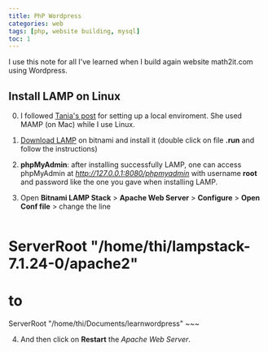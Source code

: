 ```yaml
---
title: PhP Wordpress
categories: web
tags: [php, website building, mysql]
toc: 1
---
```


I use this note for all I've learned when I build again website math2it.com using Wordpress.

## Install LAMP on Linux

0. I followed [Tania's post](https://www.taniarascia.com/local-environment/) for setting up a local enviroment. She used MAMP (on Mac) while I use Linux.
1. [Download LAMP](https://bitnami.com/stack/lamp/installer) on bitnami and install it (double click on file **.run** and follow the instructions)
2. **phpMyAdmin**: after installing successfully LAMP, one can access phpMyAdmin at _http://127.0.0.1:8080/phpmyadmin_ with username **root** and password like the one you gave when installing LAMP.
3. Open **Bitnami LAMP Stack** > **Apache Web Server** > **Configure** > **Open Conf file** > change the line

	~~~
# ServerRoot "/home/thi/lampstack-7.1.24-0/apache2"
# to
ServerRoot "/home/thi/Documents/learnwordpress"
	~~~

4. And then click on **Restart** the _Apache Web Server_.